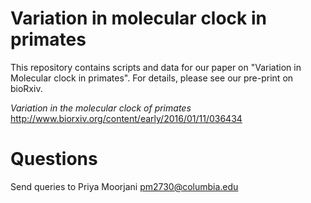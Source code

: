 # Variation in molecular clock in primates

This repository contains scripts and data for our paper on "Variation in Molecular clock in primates". For details, please see our pre-print on bioRxiv. 

*Variation in the molecular clock of primates* <br />
http://www.biorxiv.org/content/early/2016/01/11/036434

# Questions
Send queries to Priya Moorjani <pm2730@columbia.edu>

